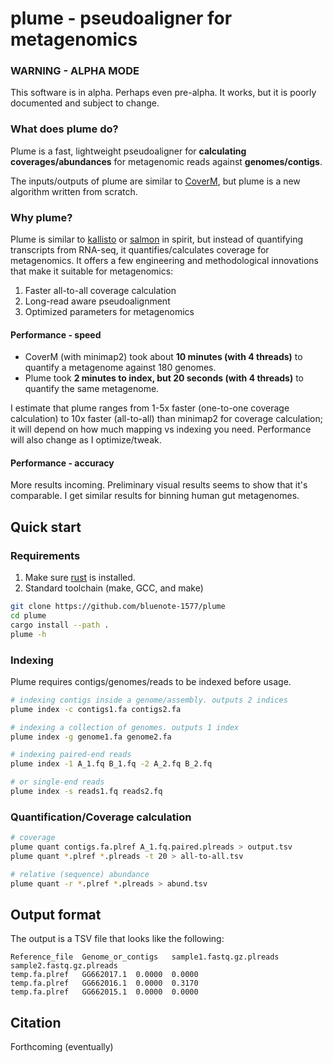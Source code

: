 # plume - pseudoaligner for metagenomics

### WARNING - ALPHA MODE

This software is in alpha. Perhaps even pre-alpha. It works, but it is poorly documented and subject to change. 

### What does plume do? 

Plume is a fast, lightweight pseudoaligner for **calculating coverages/abundances** for metagenomic reads against **genomes/contigs**. 

The inputs/outputs of plume are similar to [CoverM](https://github.com/wwood/CoverM), but plume is a new algorithm written from scratch. 

### Why plume?

Plume is similar to [kallisto](https://github.com/pachterlab/kallisto) or [salmon](https://github.com/COMBINE-lab/salmon) in spirit, but instead of quantifying transcripts from RNA-seq, it quantifies/calculates coverage for metagenomics. It offers a few engineering and methodological innovations that make it suitable for metagenomics:

1. Faster all-to-all coverage calculation 
2. Long-read aware pseudoalignment 
3. Optimized parameters for metagenomics

#### Performance - speed

* CoverM (with minimap2) took about **10 minutes (with 4 threads)** to quantify a metagenome against 180 genomes.
* Plume took **2 minutes to index, but 20 seconds (with 4 threads)** to quantify the same metagenome.

I estimate that plume ranges from 1-5x faster (one-to-one coverage calculation) to 10x faster (all-to-all) than minimap2 for coverage calculation; it will depend on how much mapping vs indexing you need. Performance will also change as I optimize/tweak.

#### Performance - accuracy

More results incoming. Preliminary visual results seems to show that it's comparable. I get similar results for binning human gut metagenomes. 

## Quick start

### Requirements
1. Make sure [rust](https://www.rust-lang.org/tools/install) is installed.
2. Standard toolchain (make, GCC, and make)

```sh
git clone https://github.com/bluenote-1577/plume
cd plume
cargo install --path .
plume -h
```

### Indexing

Plume requires contigs/genomes/reads to be indexed before usage. 

```sh
# indexing contigs inside a genome/assembly. outputs 2 indices
plume index -c contigs1.fa contigs2.fa

# indexing a collection of genomes. outputs 1 index
plume index -g genome1.fa genome2.fa

# indexing paired-end reads
plume index -1 A_1.fq B_1.fq -2 A_2.fq B_2.fq

# or single-end reads
plume index -s reads1.fq reads2.fq
```

### Quantification/Coverage calculation

```sh
# coverage
plume quant contigs.fa.plref A_1.fq.paired.plreads > output.tsv
plume quant *.plref *.plreads -t 20 > all-to-all.tsv

# relative (sequence) abundance
plume quant -r *.plref *.plreads > abund.tsv
```

## Output format

The output is a TSV file that looks like the following:

```
Reference_file	Genome_or_contigs	sample1.fastq.gz.plreads	sample2.fastq.gz.plreads
temp.fa.plref	GG662017.1	0.0000	0.0000
temp.fa.plref	GG662016.1	0.0000	0.3170
temp.fa.plref	GG662015.1	0.0000	0.0000
```

## Citation

Forthcoming (eventually) 

